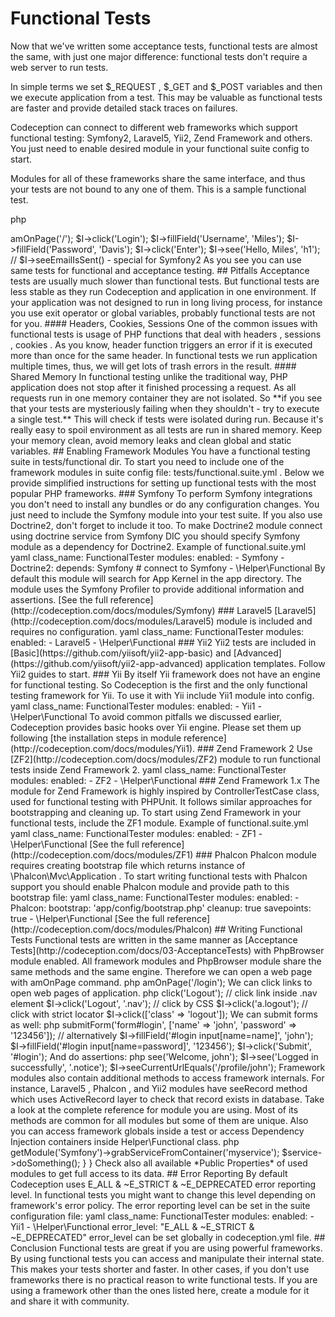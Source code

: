 # Functional Tests

Now that we've written some acceptance tests, functional tests are almost the same, with just one major difference: functional tests don't require a web server to run tests.

In simple terms we set  $_REQUEST ,  $_GET  and  $_POST  variables and then we execute application from a test. This may be valuable as functional tests are faster and provide detailed stack traces on failures.

Codeception can connect to different web frameworks which support functional testing: Symfony2, Laravel5, Yii2, Zend Framework and others. You just need to enable desired module in your functional suite config to start.

Modules for all of these frameworks share the same interface, and thus your tests are not bound to any one of them. This is a sample functional test.

   php
<?php
$I = new FunctionalTester($scenario);
$I->amOnPage('/');
$I->click('Login');
$I->fillField('Username', 'Miles');
$I->fillField('Password', 'Davis');
$I->click('Enter');
$I->see('Hello, Miles', 'h1');
// $I->seeEmailIsSent() - special for Symfony2
   

As you see you can use same tests for functional and acceptance testing. 

## Pitfalls

Acceptance tests are usually much slower than functional tests. But functional tests are less stable as they run Codeception and application in one environment. If your application was not designed to run in long living process, for instance you use  exit  operator or global variables, probably functional tests are not for you. 

#### Headers, Cookies, Sessions

One of the common issues with functional tests is usage of PHP functions that deal with  headers ,  sessions ,  cookies .
As you know,  header  function triggers an error if it is executed more than once for the same header. In functional tests we run application multiple times, thus, we will get lots of trash errors in the result.

#### Shared Memory

In functional testing unlike the traditional way, PHP application does not stop after it finished processing a request. 
As all requests run in one memory container they are not isolated.
So **if you see that your tests are mysteriously failing when they shouldn't - try to execute a single test.**
This will check if tests were isolated during run. Because it's really easy to spoil environment as all tests are run in shared memory.
Keep your memory clean, avoid memory leaks and clean global and static variables.

## Enabling Framework Modules

You have a functional testing suite in  tests/functional  dir.
To start you need to include one of the framework modules in suite config file:  tests/functional.suite.yml . Below we provide simplified instructions for setting up functional tests with the most popular PHP frameworks.

### Symfony

To perform Symfony integrations you don't need to install any bundles or do any configuration changes.
You just need to include the  Symfony  module into your test suite. If you also use Doctrine2, don't forget to include it too.
To make Doctrine2 module connect using  doctrine  service from Symfony DIC you should specify Symfony module as a dependency for Doctrine2.

Example of  functional.suite.yml 

   yaml
class_name: FunctionalTester
modules:
    enabled: 
        - Symfony
        - Doctrine2:
            depends: Symfony # connect to Symfony
        - \Helper\Functional
   

By default this module will search for App Kernel in the  app  directory.

The module uses the Symfony Profiler to provide additional information and assertions.

[See the full reference](http://codeception.com/docs/modules/Symfony)

### Laravel5

[Laravel5](http://codeception.com/docs/modules/Laravel5)
module is included and requires no configuration.


   yaml
class_name: FunctionalTester
modules:
    enabled: 
        - Laravel5
        - \Helper\Functional
   


### Yii2

Yii2 tests are included in [Basic](https://github.com/yiisoft/yii2-app-basic) and [Advanced](https://github.com/yiisoft/yii2-app-advanced) application templates. Follow Yii2 guides to start.

### Yii

By itself Yii framework does not have an engine for functional testing.
So Codeception is the first and the only functional testing framework for Yii.
To use it with Yii include  Yii1  module into config.

   yaml
class_name: FunctionalTester
modules:
    enabled: 
        - Yii1
        - \Helper\Functional
   

To avoid common pitfalls we discussed earlier, Codeception provides basic hooks over Yii engine.
Please set them up following [the installation steps in module reference](http://codeception.com/docs/modules/Yii1).

### Zend Framework 2

Use [ZF2](http://codeception.com/docs/modules/ZF2) module to run functional tests inside Zend Framework 2.

   yaml
class_name: FunctionalTester
modules:
    enabled: 
        - ZF2
        - \Helper\Functional
   

### Zend Framework 1.x

The module for Zend Framework is highly inspired by ControllerTestCase class, used for functional testing with PHPUnit. 
It follows similar approaches for bootstrapping and cleaning up. To start using Zend Framework in your functional tests, include the  ZF1  module.

Example of  functional.suite.yml 

   yaml
class_name: FunctionalTester
modules:
    enabled: 
        - ZF1
        - \Helper\Functional 
   

[See the full reference](http://codeception.com/docs/modules/ZF1)

### Phalcon

 Phalcon  module requires creating bootstrap file which returns instance of  \Phalcon\Mvc\Application . To start writing functional tests with Phalcon support you should enable  Phalcon  module and provide path to this bootstrap file:

   yaml
class_name: FunctionalTester
modules:
    enabled:
        - Phalcon:
            bootstrap: 'app/config/bootstrap.php'
             cleanup: true
             savepoints: true
        - \Helper\Functional
   

[See the full reference](http://codeception.com/docs/modules/Phalcon)

## Writing Functional Tests

Functional tests are written in the same manner as [Acceptance Tests](http://codeception.com/docs/03-AcceptanceTests) with  PhpBrowser  module enabled. All framework modules and  PhpBrowser  module share the same methods and the same engine.

Therefore we can open a web page with  amOnPage  command.

   php
<?php
$I = new FunctionalTester($scenario);
$I->amOnPage('/login');
   

We can click links to open web pages of application.

   php
<?php
$I->click('Logout');
// click link inside .nav element
$I->click('Logout', '.nav');
// click by CSS
$I->click('a.logout');
// click with strict locator
$I->click(['class' => 'logout']);
   

We can submit forms as well:

   php
<?php
$I->submitForm('form#login', ['name' => 'john', 'password' => '123456']);
// alternatively
$I->fillField('#login input[name=name]', 'john');
$I->fillField('#login input[name=password]', '123456');
$I->click('Submit', '#login');
   

And do assertions:

   php
<?php
$I->see('Welcome, john');
$I->see('Logged in successfully', '.notice');
$I->seeCurrentUrlEquals('/profile/john');
   

Framework modules also contain additional methods to access framework internals. For instance,  Laravel5 ,  Phalcon , and  Yii2  modules have  seeRecord  method which uses ActiveRecord layer to check that record exists in database.

Take a look at the complete reference for module you are using. Most of its methods are common for all modules but some of them are unique.

Also you can access framework globals inside a test or access Dependency Injection containers inside  Helper\Functional  class.

   php
<?php
namespace Helper;

class Functional extends \Codeception\Module
{
    function doSomethingWithMyService()
    {
        $service = $this->getModule('Symfony')->grabServiceFromContainer('myservice');
        $service->doSomething();
    }
}
   

Check also all available *Public Properties* of used modules to get full access to its data. 

## Error Reporting

By default Codeception uses  E_ALL & ~E_STRICT & ~E_DEPRECATED  error reporting level. 
In functional tests you might want to change this level depending on framework's error policy.
The error reporting level can be set in the suite configuration file:
    
   yaml
class_name: FunctionalTester
modules:
    enabled: 
        - Yii1
        - \Helper\Functional
error_level: "E_ALL & ~E_STRICT & ~E_DEPRECATED"
   

 error_level  can be set globally in  codeception.yml  file.


## Conclusion

Functional tests are great if you are using powerful frameworks. By using functional tests you can access and manipulate their internal state. 
This makes your tests shorter and faster. In other cases, if you don't use frameworks there is no practical reason to write functional tests.
If you are using a framework other than the ones listed here, create a module for it and share it with community.
